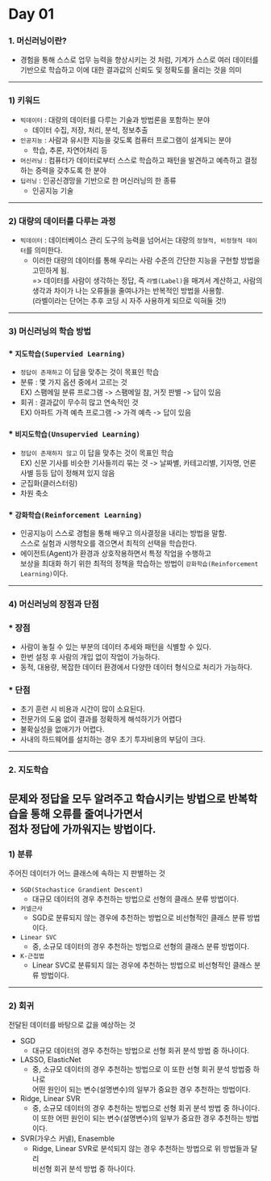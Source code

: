 # Day 01  

### 1. 머신러닝이란?  
* 경험을 통해 스스로 업무 능력을 향상시키는 것 처럼, 기계가 스스로 여러 데이터를 기반으로 학습하고 이에 대한 결과값의 신뢰도 및 정확도를 올리는 것을 의미  
-----------------------------------------------
### 1) 키워드  
* `빅데이터` : 대량의 데이터를 다루는 기술과 방법론을 포함하는 분야  
  * 데이터 수집, 저장, 처리, 분석, 정보추출  
* `인공지능` : 사람과 유시한 지능을 갖도록 컴퓨터 프로그램이 설계되는 분야  
  * 학습, 추론, 자연어처리 등  
* `머신러닝` : 컴퓨터가 데이터로부터 스스로 학습하고 패턴을 발견하고 예측하고 결정하는 증력을 갖추도록 한 분야  
* `딥러닝` : 인공신경망을 기반으로 한 머신러닝의 한 종류  
  * 인공지능 기술  

-----------------------------------------------

### 2) 대량의 데이터를 다루는 과정  
* `빅데이터` : 데이터베이스 관리 도구의 능력을 넘어서는 대량의 `정형적, 비정형적 데이터`를 의미한다.  
  * 이러한 대량의 데이터를 통해 우리는 사람 수준의 간단한 지능을 구현할 방법을 고민하게 됨.  
  => 데이터를 사람이 생각하는 정답, 즉 `라벨(Label)`을 매겨서 계산하고, 사람의 생각과 차이가 나는 오류들을 줄여나가는 반복적인 방법을 사용함.  
 (라벨이라는 단어는 추후 코딩 시 자주 사용하게 되므로 익혀둘 것!)  


-----------------------------------------------

### 3) 머신러닝의 학습 방법  
### * `지도학습(Supervied Learning)`  
 * `정답이 존재하고` 이 답을 맞추는 것이 목표인 학습  
  * 분류 : 몇 가지 옵션 중에서 고르는 것  
  EX) 스팸메일 분류 프로그램 -> 스팸메일 참, 거짓 판별 -> 답이 있음  
  * 회귀 : 결과값이 무수히 많고 연속적인 것  
  EX) 아파트 가격 예측 프로그램 -> 가격 예측 -> 답이 있음  

### * `비지도학습(Unsupervied Learning)`  
 * `정답이 존재하지 않고` 이 답을 맞추는 것이 목표인 학습  
 EX) 신문 기사를 비슷한 기사들끼리 묶는 것 -> 날짜별, 카테고리별, 기자명, 언론사별 등등 답이 정해져 있지 않음  
 * 군집화(클러스터링)  
 * 차원 축소  
### * `강화학습(Reinforcement Learning)`  
  * 인공지능이 스스로 경험을 통해 배우고 의사결정을 내리는 방법을 말함.  
  스스로 실험과 시행착오를 겪으면서 최적의 선택을 학습한다.  
  * 에이전트(Agent)가 환경과 상호작용하면서 특정 작업을 수행하고  
  보상을 최대화 하기 위한 최적의 정책을 학습하는 방법이 `강화학습(Reinforcement Learning)`이다.  

-------------------------------------------------------
### 4) 머신러닝의 장점과 단점  
### * 장점  
 * 사람이 놓칠 수 있는 부분의 데이터 추세와 패턴을 식별할 수 있다.  
 * 한번 설정 후 사람의 개입 없이 작업이 가능하다.  
 * 동적, 대용량, 복잡한 데이터 환경에서 다양한 데이터 형식으로 처리가 가능하다.  
### * 단점
 * 초기 훈련 시 비용과 시간이 많이 소요된다.  
 * 전문가의 도움 없이 결과를 정확하게 해석하기가 어렵다  
 * 불확실성을 없애기가 어렵다.  
 * 사내의 하드웨어를 설치하는 경우 초기 투자비용의 부담이 크다.  
-----------------------------------------------------------
### 2. 지도학습  
문제와 정답을 모두 알려주고 학습시키는 방법으로 반복학습을 통해 오류를 줄여나가면서  
점차 정답에 가까워지는 방법이다.  
------------------------------------------------------
### 1) 분류  
주어진 데이터가 어느 클래스에 속하는 지 판별하는 것  
 * `SGD(Stochastice Grandient Descent)`  
   * 대규모 데이터의 경우 추천하는 방법으로 선형의 클래스 분류 방법이다.  
 * `커넬근사`
   * SGD로 분류되지 않는 경우에 추천하는 방법으로 비선형적인 클래스 분류 방법이다.  
 * `Linear SVC`  
   * 중, 소규모 데이터의 경우 추천하는 방법으로 선형의 클래스 분류 방법이다.  
 * `K-근접법`  
   * Linear SVC로 분류되지 않는 경우에 추천하는 방법으로 비선형적인 클래스 분류 방법이다.  
------------------------------------------------------

### 2) 회귀  
전달된 데이터를 바탕으로 값을 예상하는 것  
 * SGD
   * 대규모 데이터의 경우 추천하는 방법으로 선형 회귀 분석 방법 중 하나이다.  
 * LASSO, ElasticNet  
   * 중, 소규모 데이터의 경우 추천하는 방법으로 이 또한 선형 회귀 분석 방법중 하나로  
  어떤 원인이 되는 변수(설명변수)의 일부가 중요한 경우 추천하는 방법이다.  
 * Ridge, Linear SVR  
   * 중, 소규모 데이터의 경우 추천하는 방법으로 선형 회귀 분석 방법 중 하나이다.  
  이 또한 어떤 원인이 되는 변수(설명변수)의 일부가 중요한 경우 추천하는 방법이다.  
 * SVR(가우스 커넬), Enasemble  
   * Ridge, Linear SVR로 분석되지 않는 경우 추천하는 방법으로 위 방법들과 달리  
  비선형 회귀 분석 방법 중 하나이다.  















